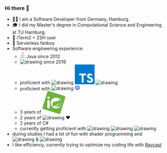 ### Hi there 👋
- 👨‍💻 I am a Software Developer from Germany, Hamburg.
- 🎓 I did my Master's degree in Computational Science and Engineering at TU Hamburg.
- 🚀 iTerm2 + ZSH user
- 🦾 Serverless fanboy
- Software engineering experience:
  - <img src="https://raw.githubusercontent.com/gilbarbara/logos/master/logos/java.svg" alt="drawing" width="16"/> Java since 2012
  - <img src="https://raw.githubusercontent.com/gilbarbara/logos/master/logos/aws.svg" alt="drawing" width="28" height="16"/> since 2019
  - proficient with <img src="https://raw.githubusercontent.com/gilbarbara/logos/master/logos/angular.svg" alt="drawing" width="56"/> <img src="https://raw.githubusercontent.com/gilbarbara/logos/master/logos/typescript.svg" alt="drawing" width="62"/> <img src="https://raw.githubusercontent.com/gilbarbara/logos/master/logos/javascript.svg" alt="drawing" width="16"/>
  - proficient with <img src="https://raw.githubusercontent.com/gilbarbara/logos/master/logos/docker.svg" alt="drawing" width="60"/> <img src="https://raw.githubusercontent.com/gilbarbara/logos/master/logos/kubernetes.svg" alt="drawing" width="16"/>
  - 3 years of <img src="https://raw.githubusercontent.com/gilbarbara/logos/master/logos/spring.svg" alt="drawing" width="72"/>
  - 2 years of <img src="https://raw.githubusercontent.com/gilbarbara/logos/master/logos/kotlin.svg" alt="drawing" width="56"/> ❤️
  - 2 years of C#
  - currently getting proficient with <img src="https://raw.githubusercontent.com/gilbarbara/logos/master/logos/vue.svg" alt="drawing" width="16"/> <img src="https://raw.githubusercontent.com/gilbarbara/logos/master/logos/go.svg" alt="drawing" width="38"/>  <img src="https://raw.githubusercontent.com/gilbarbara/logos/master/logos/python.svg" alt="drawing" width="14"/>
 - during studies I had a lot of fun with shader programming and <img src="https://raw.githubusercontent.com/gilbarbara/logos/master/logos/opengl.svg" alt="drawing" width="38"/> & <img src="https://raw.githubusercontent.com/gilbarbara/logos/master/logos/vulkan.svg" alt="drawing" width="48"/>
 - I like efficiency, currently trying to optimize my coding life with [Raycast](https://github.com/raycast)
<!--
**fynnfluegge/fynnfluegge** is a ✨ _special_ ✨ repository because its `README.md` (this file) appears on your GitHub profile.

Here are some ideas to get you started:

- 🔭 I’m currently working on ...
- 🌱 I’m currently learning ...
- 👯 I’m looking to collaborate on ...
- 🤔 I’m looking for help with ...
- 💬 Ask me about ...
- 📫 How to reach me: ...
- 😄 Pronouns: ...
- ⚡ Fun fact: ...
-->

